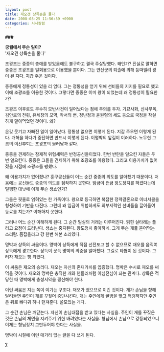 ```yaml
---
layout: post
title: 재오견 상득손을 물다
date: 2008-03-25 11:56:59 +0900
categories: 시사칼럼
---
```

**###**

**궁궐에서 무슨 일이?**  
'재오견 상득손을 물다'

조광조는 중종의 총애를 받았음에도 불구하고 결국 주살당했다. 왜인가? 진실로 말하면 중종은 조광조를 일회용으로 이용했을 뿐이다. 그는 연산군의 퇴출에 의해 등떠밀려 왕이 된 자다. 지갑 주운 것이다. 

중종에게 정통성이 있을 리 없다. 그는 정통성을 얻기 위해 선비들의 지지를 필요로 했고 이에 조광조를 이용한 것이다. 그렇다면 중종은 이미 왕이 되었는데 왜 정통성이 필요한가? 

조광조 이후로도 무수히 모반사건이 일어났다는 점에 주의를 두자. 기묘사화, 신사무옥, 김안로의 전횡, 유세창의 모역, 작서의 변, 정난정과 윤원형의 세도 등으로 국정을 착실하게 말아먹었던 것이다. 왜? 

온갖 웃기고 자빠진 일이 일어났다. 정통성 없으면 이렇게 된다. 지갑 주우면 이렇게 된다. 개혁을 하다가 중단하면 반드시 이렇게 된다. 이명박의 앞길이 이러하다. 노무현 그룹의 이선후퇴는 조광조의 물러남과 같다. 

중종을 견제하는 잠재적 위협세력은 반정공신들이었다. 한번 반란을 일으킨 자들은 두 번 일으킨다. 중종은 그들을 견제하기 위해 조광조를 이용했다. 그리고 이용가치가 없어졌을 시점에 조광조를 팽했다. 

왜 이용가치가 없어졌나? 훈구공신들이 어느 순간 중종의 의도를 알아챘기 때문이다. 처음에는 공신들도 중종의 의도를 짐작하지 못한다. 임금이 뜬금 왕도정치를 하겠다는데 멀쩡한 대낮에 이게 무슨 생쇼인가? 

그들은 핏줄로 얽혀있는 한 가족이다. 왕으로 등극하면 복잡한 정략결혼으로 이너서클을 형성하여 기반을 다진다. 그런데 왜 임금이 위험하게도 외부세력인 선비들을 끌어들여 동료를 치는가? 이해하지 못한다. 

그러나 어느 순간 이해하게 된다. 그 순간 밀실의 거래는 이루어진다. 얽힌 실타래는 풀리고 요점이 드러난다. 생쇼는 중지된다. 왕도정치 좋아하네. 그게 무슨 개풀 뜯어먹는 소리람. 폼잡을라고 걍 한번 해본 소리였다. 

명박과 상득의 싸움이다. 명박이 상득에게 직접 선전포고 할 수 없으므로 재오를 움직여 상득에게 경고한다. 상득이 문득 명박의 의중을 알아챘다. 그걸로 타협이 된 것이다. 그러자 재오는 팽 되었다. 

이 싸움은 재오의 승리다. 재오는 자신의 존재가치를 입증했다. 명박은 수시로 재오를 써먹을 것이다. 재오와 명박은 충직한 개와 핸들러처럼 이심전심이 되는 관계다. 상득은 적당한 때 명박에게 충성서약을 갱신해야 한다. 

이런 싸움은 지는 쪽이 이기는 구조다. 재오가 졌으므로 이긴 것이다. 개가 손님을 향해 달려들면 주인이 개를 꾸짖어 중단시킨다. 개는 주인에게 굴밤을 맞고 깨갱하지만 주인은 뒤로 뼈다귀 하나 던져준다. 쓸모있는 개다. 

그 순간 손님은 깨닫는다. 자신이 손님대접을 받고 있다는 사실을. 주인이 개를 꾸짖은 것은 손님의 체면을 지켜주기 위한 배려였다는 사실을. 형님에서 손님으로 강등되었으니 이제는 형님정치 그만두어야 한다는 사실을.

명박이 시절에 이런 매가리 없는 글을 다 쓰게 된다. 



∑